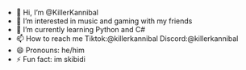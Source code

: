 - 👋 Hi, I’m @KillerKannibal
- 👀 I’m interested in music and gaming with my friends
- 🌱 I’m currently learning Python and C#
- 📫 How to reach me Tiktok:@killerkannibal Discord:@killerkannibal
- 😄 Pronouns: he/him
- ⚡ Fun fact: im skibidi

<!---
KillerKannibal/KillerKannibal is a ✨ special ✨ repository because its `README.md` (this file) appears on your GitHub profile.
You can click the Preview link to take a look at your changes.
--->

